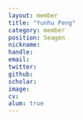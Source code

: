 ```yaml
---
layout: member
title: "Yunhu Peng"
category: member
position: Seagen
nickname:
handle: 
email: 
twitter: 
github: 
scholar: 
image:
cv: 
alum: true
---
```

